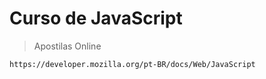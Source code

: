 <h1>Curso de JavaScript</h1>

>Apostilas Online

```https://developer.mozilla.org/pt-BR/docs/Web/JavaScript```
